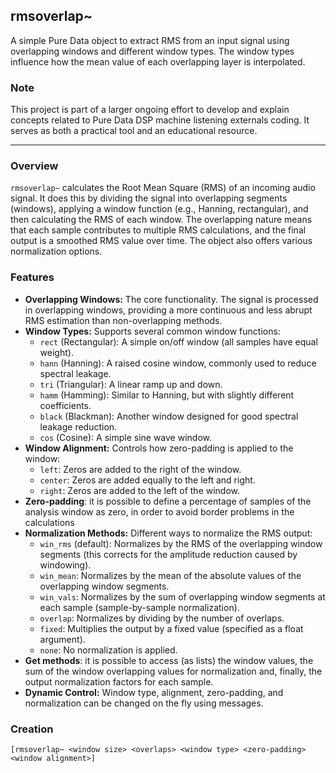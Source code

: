 ## rmsoverlap~

A simple Pure Data object to extract RMS from an input signal using overlapping windows and different window types.  The window types influence how the mean value of each overlapping layer is interpolated.

### Note

This project is part of a larger ongoing effort to develop and explain concepts related to Pure Data DSP machine listening externals coding. It serves as both a practical tool and an educational resource.

---

### Overview

`rmsoverlap~` calculates the Root Mean Square (RMS) of an incoming audio signal.  It does this by dividing the signal into overlapping segments (windows), applying a window function (e.g., Hanning, rectangular), and then calculating the RMS of each window.  The overlapping nature means that each sample contributes to multiple RMS calculations, and the final output is a smoothed RMS value over time.  The object also offers various normalization options.

### Features

*   **Overlapping Windows:**  The core functionality.  The signal is processed in overlapping windows, providing a more continuous and less abrupt RMS estimation than non-overlapping methods.
*   **Window Types:**  Supports several common window functions:
    *   `rect` (Rectangular):  A simple on/off window (all samples have equal weight).
    *   `hann` (Hanning): A raised cosine window, commonly used to reduce spectral leakage.
    *   `tri` (Triangular):  A linear ramp up and down.
    *   `hamm` (Hamming): Similar to Hanning, but with slightly different coefficients.
    *   `black` (Blackman):  Another window designed for good spectral leakage reduction.
    *   `cos` (Cosine): A simple sine wave window.
*   **Window Alignment:** Controls how zero-padding is applied to the window:
    *   `left`:  Zeros are added to the right of the window.
    *   `center`: Zeros are added equally to the left and right.
    *   `right`: Zeros are added to the left of the window.
*    **Zero-padding**: it is possible to define a percentage of samples of the analysis window as zero, in order to avoid border problems in the calculations
*   **Normalization Methods:**  Different ways to normalize the RMS output:
    *   `win_rms` (default):  Normalizes by the RMS of the overlapping window segments (this corrects for the amplitude reduction caused by windowing).
    *   `win_mean`:  Normalizes by the mean of the absolute values of the overlapping window segments.
    *   `win_vals`: Normalizes by the sum of overlapping window segments at each sample (sample-by-sample normalization).
    *   `overlap`:  Normalizes by dividing by the number of overlaps.
    *   `fixed`:  Multiplies the output by a fixed value (specified as a float argument).
    *   `none`:  No normalization is applied.
*    **Get methods**: it is possible to access (as lists) the window values, the sum of the window overlapping values for normalization and, finally, the output normalization factors for each sample.
*   **Dynamic Control:**  Window type, alignment, zero-padding, and normalization can be changed on the fly using messages.

### Creation

```puredata
[rmsoverlap~ <window size> <overlaps> <window type> <zero-padding> <window alignment>]